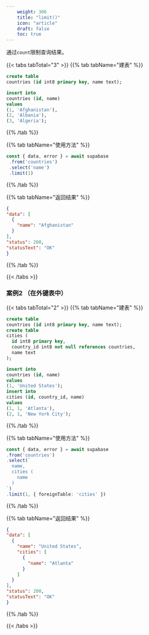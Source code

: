 ```yaml
---
    weight: 306
    title: "limit()"
    icon: "article"
    draft: false
    toc: true
---
```



通过`count`限制查询结果。


{{< tabs tabTotal="3" >}}
{{% tab tabName="建表" %}}


  ```sql
create table
  countries (id int8 primary key, name text);

insert into
  countries (id, name)
values
  (1, 'Afghanistan'),
  (2, 'Albania'),
  (3, 'Algeria');
  ```

{{% /tab %}}

{{% tab tabName="使用方法" %}}


 ```ts
const { data, error } = await supabase
  .from('countries')
  .select('name')
  .limit(1)
  ```


{{% /tab %}}


{{% tab tabName="返回结果" %}}

  ```json
{
  "data": [
    {
      "name": "Afghanistan"
    }
  ],
  "status": 200,
  "statusText": "OK"
}
  ```


{{% /tab %}}

{{< /tabs >}}



### 案例2 （在外键表中）

{{< tabs tabTotal="2" >}}
{{% tab tabName="建表" %}}


  ```sql
create table
  countries (id int8 primary key, name text);
create table
  cities (
    id int8 primary key,
    country_id int8 not null references countries,
    name text
  );

insert into
  countries (id, name)
values
  (1, 'United States');
insert into
  cities (id, country_id, name)
values
  (1, 1, 'Atlanta'),
  (2, 1, 'New York City');
  ```

{{% /tab %}}

{{% tab tabName="使用方法" %}}

  ```ts
const { data, error } = await supabase
  .from('countries')
  .select(`
    name,
    cities (
      name
    )
  `)
  .limit(1, { foreignTable: 'cities' })
  ```

{{% /tab %}}


{{% tab tabName="返回结果" %}}

  ```json
{
  "data": [
    {
      "name": "United States",
      "cities": [
        {
          "name": "Atlanta"
        }
      ]
    }
  ],
  "status": 200,
  "statusText": "OK"
}
  ```


{{% /tab %}}

{{< /tabs >}}
